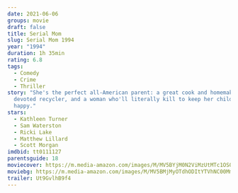 ```yaml
---
date: 2021-06-06
groups: movie
draft: false
title: Serial Mom
slug: Serial Mom 1994
year: "1994"
duration: 1h 35min
rating: 6.8
tags:
  - Comedy
  - Crime
  - Thriller
story: "She's the perfect all-American parent: a great cook and homemaker, a
  devoted recycler, and a woman who'll literally kill to keep her children
  happy."
stars:
  - Kathleen Turner
  - Sam Waterston
  - Ricki Lake
  - Matthew Lillard
  - Scott Morgan
imdbid: tt0111127
parentsguide: 18
moviecover: https://m.media-amazon.com/images/M/MV5BYjM0N2ViMzUtMTc1OS00YmEzLWE2NWYtNjU5NTY4NjRlOTI0XkEyXkFqcGdeQXVyMTQxNzMzNDI@._V1_FMjpg_UY720_.jpg
moviebg: https://m.media-amazon.com/images/M/MV5BMjMyOTdhODItYTVhNC00MmQ2LWJiNTktOTc1OWI0ODNhZjk3XkEyXkFqcGdeQXVyMjUyNDk2ODc@._V1_FMjpg_UX1200_.jpg
trailer: Ut9GvlhB9f4
---
```

